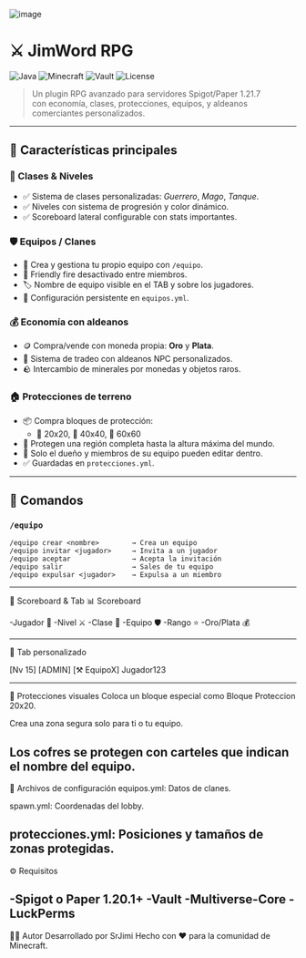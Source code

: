 ![image](https://github.com/user-attachments/assets/710a2cfc-bdf1-4340-a7d5-5ed0efb1a483)

# ⚔️ JimWord RPG

![Java](https://img.shields.io/badge/Java-17+-blue?logo=java)
![Minecraft](https://img.shields.io/badge/Minecraft-1.20.1-green?logo=minecraft)
![Vault](https://img.shields.io/badge/Vault-compatible-yellow?logo=gradle)
![License](https://img.shields.io/badge/license-MIT-blue.svg)

> Un plugin RPG avanzado para servidores Spigot/Paper 1.21.7  
> con economía, clases, protecciones, equipos, y aldeanos comerciantes personalizados.

---

## 🧩 Características principales

### 🧙 Clases & Niveles
- ✅ Sistema de clases personalizadas: *Guerrero*, *Mago*, *Tanque*.
- ✅ Niveles con sistema de progresión y color dinámico.
- ✅ Scoreboard lateral configurable con stats importantes.

### 🛡 Equipos / Clanes
- 👥 Crea y gestiona tu propio equipo con `/equipo`.
- 🛑 Friendly fire desactivado entre miembros.
- 🏷️ Nombre de equipo visible en el TAB y sobre los jugadores.
- 🧾 Configuración persistente en `equipos.yml`.

### 💰 Economía con aldeanos
- 🪙 Compra/vende con moneda propia: **Oro** y **Plata**.
- 🔄 Sistema de tradeo con aldeanos NPC personalizados.
- 🪨 Intercambio de minerales por monedas y objetos raros.

### 🏠 Protecciones de terreno
- 📦 Compra bloques de protección:
  - 🔹 20x20, 🔸 40x40, 🔶 60x60
- 🧱 Protegen una región completa hasta la altura máxima del mundo.
- 👤 Solo el dueño y miembros de su equipo pueden editar dentro.
- ✅ Guardadas en `protecciones.yml`.

---

## 💬 Comandos

### `/equipo`
```text
/equipo crear <nombre>        → Crea un equipo
/equipo invitar <jugador>     → Invita a un jugador
/equipo aceptar               → Acepta la invitación
/equipo salir                 → Sales de tu equipo
/equipo expulsar <jugador>    → Expulsa a un miembro

```
---
🧾 Scoreboard & Tab
📊 Scoreboard

-Jugador 👤
-Nivel ⚔
-Clase 🧙
-Equipo 🛡
-Rango ⭐
-Oro/Plata 💰

---
🧾 Tab personalizado

[Nv 15] [ADMIN] [⚒ EquipoX] Jugador123

---
🧱 Protecciones visuales
Coloca un bloque especial como Bloque Proteccion 20x20.

Crea una zona segura solo para ti o tu equipo.

Los cofres se protegen con carteles que indican el nombre del equipo.
---
📂 Archivos de configuración
equipos.yml: Datos de clanes.

spawn.yml: Coordenadas del lobby.

protecciones.yml: Posiciones y tamaños de zonas protegidas.
---
⚙️ Requisitos

-Spigot o Paper 1.20.1+
-Vault
-Multiverse-Core
-LuckPerms
---
👨‍💻 Autor
Desarrollado por SrJimi
Hecho con ❤️ para la comunidad de Minecraft.
